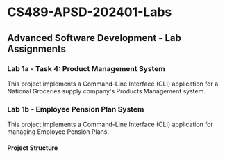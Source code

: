 # CS489-APSD-202401-Labs

## Advanced Software Development - Lab Assignments

### Lab 1a - Task 4: Product Management System
This project implements a Command-Line Interface (CLI) application for a National Groceries supply company's Products Management system.

### Lab 1b - Employee Pension Plan System
This project implements a Command-Line Interface (CLI) application for managing Employee Pension Plans.

#### Project Structure
